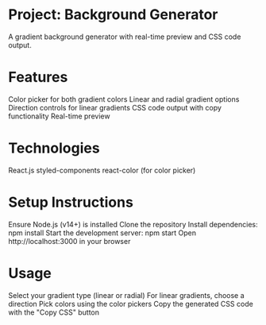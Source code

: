 # Project: Background Generator

A gradient background generator with real-time preview and CSS code output.

# Features

Color picker for both gradient colors
Linear and radial gradient options
Direction controls for linear gradients
CSS code output with copy functionality
Real-time preview

# Technologies

React.js
styled-components
react-color (for color picker)

# Setup Instructions

Ensure Node.js (v14+) is installed
Clone the repository
Install dependencies: npm install
Start the development server: npm start
Open http://localhost:3000 in your browser

# Usage

Select your gradient type (linear or radial)
For linear gradients, choose a direction
Pick colors using the color pickers
Copy the generated CSS code with the "Copy CSS" button
